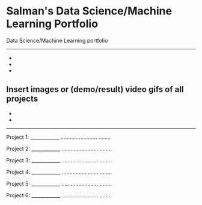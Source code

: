# Salman's Data Science/Machine Learning Portfolio
Data Science/Machine Learning portfolio


---------------------------------------------------------------------
-
-
-
Insert images or (demo/result) video gifs of all projects
-
-
-
-----------------------------------------------------------------------

Project 1: ____________
........................
........


Project 2: ____________
........................
........

Project 3: ____________
........................
........

Project 4: ____________
........................
........

Project 5: ____________
........................
........

Project 6: ____________
........................
........
